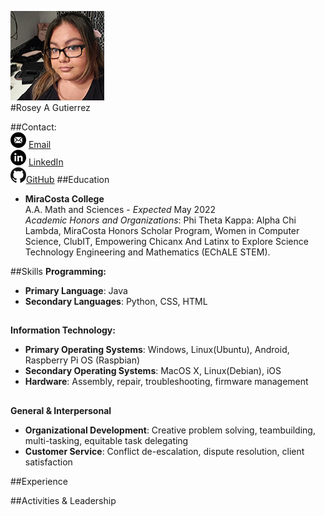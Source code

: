 ![profile-photo](/doc/photo.jpg)  
#Rosey A Gutierrez

##Contact:  
![email](/doc/email.png) [Email](mailto:rgutierrez@miracosta.edu)  
![linkedin](/doc/linkedin.png) [LinkedIn](https://www.linkedin.com/in/rosey-a-gutierrez/)  
![GitHub](/doc/github.png)[GitHub](https://github.com/Roseyroseo)
##Education
- **MiraCosta College**  
A.A. Math and Sciences - *Expected* May 2022  
*Academic Honors and Organizations*:  Phi Theta Kappa: Alpha Chi Lambda, MiraCosta Honors Scholar Program, 
Women in Computer Science, ClubIT, Empowering Chicanx And Latinx to Explore Science Technology Engineering 
and Mathematics (EChALE STEM).


##Skills
**Programming:**
- **Primary Language**: Java
- **Secondary Languages**: Python, CSS, HTML 
##   
**Information Technology:**  
- **Primary Operating Systems**: Windows, Linux(Ubuntu), Android, Raspberry Pi OS (Raspbian)
- **Secondary Operating Systems**: MacOS X, Linux(Debian), iOS
- **Hardware**: Assembly, repair, troubleshooting, firmware management  
##  
**General & Interpersonal**  
- **Organizational Development**: Creative problem solving, teambuilding, multi-tasking, equitable task delegating
- **Customer Service**: Conflict de-escalation, dispute resolution, client satisfaction  

##Experience  



##Activities & Leadership
